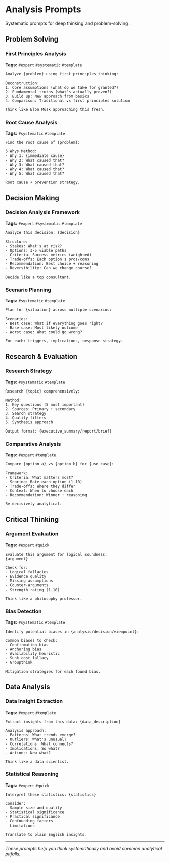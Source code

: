 # Analysis Prompts

Systematic prompts for deep thinking and problem-solving.

## Problem Solving

### First Principles Analysis
**Tags:** `#expert` `#systematic` `#template`
```
Analyze {problem} using first principles thinking:

Deconstruction:
1. Core assumptions (what do we take for granted?)
2. Fundamental truths (what's actually proven?)
3. Build up: New approach from basics
4. Comparison: Traditional vs first principles solution

Think like Elon Musk approaching this fresh.
```

### Root Cause Analysis
**Tags:** `#systematic` `#template`
```
Find the root cause of {problem}:

5 Whys Method:
- Why 1: {immediate_cause}
- Why 2: What caused that?
- Why 3: What caused that?
- Why 4: What caused that?  
- Why 5: What caused that?

Root cause + prevention strategy.
```

## Decision Making

### Decision Analysis Framework
**Tags:** `#expert` `#systematic` `#template`
```
Analyze this decision: {decision}

Structure:
- Stakes: What's at risk?
- Options: 3-5 viable paths
- Criteria: Success metrics (weighted)
- Trade-offs: Each option's pros/cons
- Recommendation: Best choice + reasoning
- Reversibility: Can we change course?

Decide like a top consultant.
```

### Scenario Planning
**Tags:** `#systematic` `#template`
```
Plan for {situation} across multiple scenarios:

Scenarios:
- Best case: What if everything goes right?
- Base case: Most likely outcome
- Worst case: What could go wrong?

For each: triggers, implications, response strategy.
```

## Research & Evaluation

### Research Strategy
**Tags:** `#systematic` `#template`
```
Research {topic} comprehensively:

Method:
1. Key questions (5 most important)
2. Sources: Primary + secondary
3. Search strategy
4. Quality filters
5. Synthesis approach

Output format: {executive_summary/report/brief}
```

### Comparative Analysis
**Tags:** `#expert` `#template`
```
Compare {option_a} vs {option_b} for {use_case}:

Framework:
- Criteria: What matters most?
- Scoring: Rate each option (1-10)
- Trade-offs: Where they differ
- Context: When to choose each
- Recommendation: Winner + reasoning

Be decisively analytical.
```

## Critical Thinking

### Argument Evaluation
**Tags:** `#expert` `#quick`
```
Evaluate this argument for logical soundness:
{argument}

Check for:
- Logical fallacies
- Evidence quality  
- Missing assumptions
- Counter-arguments
- Strength rating (1-10)

Think like a philosophy professor.
```

### Bias Detection
**Tags:** `#systematic` `#template`
```
Identify potential biases in {analysis/decision/viewpoint}:

Common biases to check:
- Confirmation bias
- Anchoring bias
- Availability heuristic
- Sunk cost fallacy
- Groupthink

Mitigation strategies for each found bias.
```

## Data Analysis

### Data Insight Extraction
**Tags:** `#expert` `#template`
```
Extract insights from this data: {data_description}

Analysis approach:
- Patterns: What trends emerge?
- Outliers: What's unusual?
- Correlations: What connects?
- Implications: So what?
- Actions: Now what?

Think like a data scientist.
```

### Statistical Reasoning
**Tags:** `#expert` `#quick`
```
Interpret these statistics: {statistics}

Consider:
- Sample size and quality
- Statistical significance
- Practical significance  
- Confounding factors
- Limitations

Translate to plain English insights.
```

---
*These prompts help you think systematically and avoid common analytical pitfalls.*